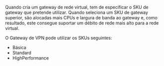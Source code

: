 Quando cria um gateway de rede virtual, tem de especificar o SKU de gateway que pretende utilizar. Quando seleciona um SKU de gateway superior, são alocadas mais CPUs e largura de banda ao gateway e, como resultado, este consegue suportar um débito de rede mais alto para a rede virtual.

O Gateway de VPN pode utilizar os SKUs seguintes:

* Básica
* Standard
* HighPerformance

<!--HONumber=Sep16_HO4-->


